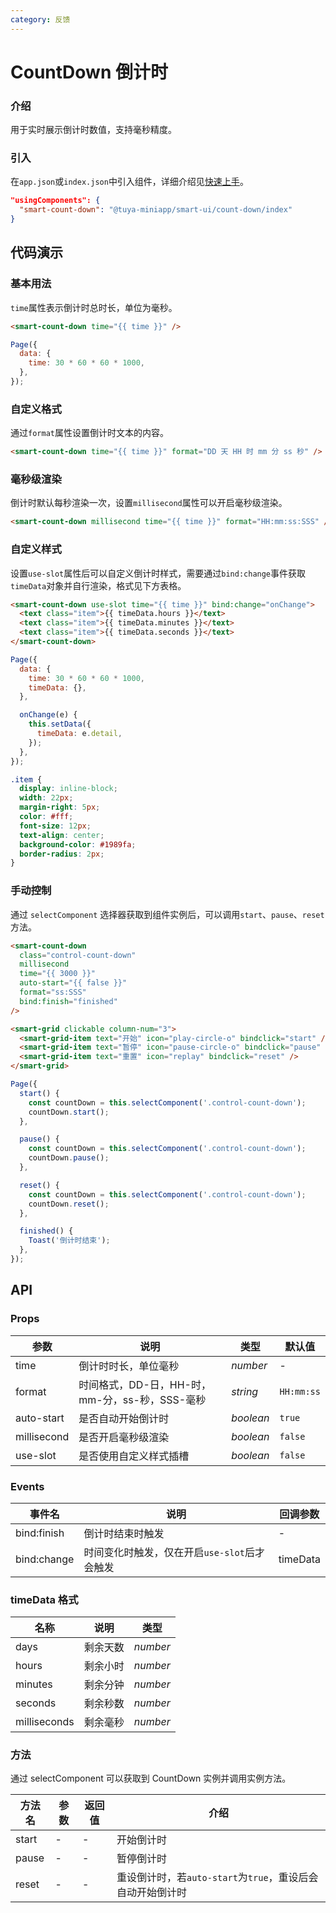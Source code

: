 ```yaml
---
category: 反馈
---
```


# CountDown 倒计时

### 介绍

用于实时展示倒计时数值，支持毫秒精度。

### 引入

在`app.json`或`index.json`中引入组件，详细介绍见[快速上手](#/quickstart#yin-ru-zu-jian)。

```json
"usingComponents": {
  "smart-count-down": "@tuya-miniapp/smart-ui/count-down/index"
}
```

## 代码演示

### 基本用法

`time`属性表示倒计时总时长，单位为毫秒。

```html
<smart-count-down time="{{ time }}" />
```

```js
Page({
  data: {
    time: 30 * 60 * 60 * 1000,
  },
});
```

### 自定义格式

通过`format`属性设置倒计时文本的内容。

```html
<smart-count-down time="{{ time }}" format="DD 天 HH 时 mm 分 ss 秒" />
```

### 毫秒级渲染

倒计时默认每秒渲染一次，设置`millisecond`属性可以开启毫秒级渲染。

```html
<smart-count-down millisecond time="{{ time }}" format="HH:mm:ss:SSS" />
```

### 自定义样式

设置`use-slot`属性后可以自定义倒计时样式，需要通过`bind:change`事件获取`timeData`对象并自行渲染，格式见下方表格。

```html
<smart-count-down use-slot time="{{ time }}" bind:change="onChange">
  <text class="item">{{ timeData.hours }}</text>
  <text class="item">{{ timeData.minutes }}</text>
  <text class="item">{{ timeData.seconds }}</text>
</smart-count-down>
```

```js
Page({
  data: {
    time: 30 * 60 * 60 * 1000,
    timeData: {},
  },

  onChange(e) {
    this.setData({
      timeData: e.detail,
    });
  },
});
```

```css
.item {
  display: inline-block;
  width: 22px;
  margin-right: 5px;
  color: #fff;
  font-size: 12px;
  text-align: center;
  background-color: #1989fa;
  border-radius: 2px;
}
```

### 手动控制

通过 `selectComponent` 选择器获取到组件实例后，可以调用`start`、`pause`、`reset`方法。

```html
<smart-count-down
  class="control-count-down"
  millisecond
  time="{{ 3000 }}"
  auto-start="{{ false }}"
  format="ss:SSS"
  bind:finish="finished"
/>

<smart-grid clickable column-num="3">
  <smart-grid-item text="开始" icon="play-circle-o" bindclick="start" />
  <smart-grid-item text="暂停" icon="pause-circle-o" bindclick="pause" />
  <smart-grid-item text="重置" icon="replay" bindclick="reset" />
</smart-grid>
```

```js
Page({
  start() {
    const countDown = this.selectComponent('.control-count-down');
    countDown.start();
  },

  pause() {
    const countDown = this.selectComponent('.control-count-down');
    countDown.pause();
  },

  reset() {
    const countDown = this.selectComponent('.control-count-down');
    countDown.reset();
  },

  finished() {
    Toast('倒计时结束');
  },
});
```

## API

### Props

| 参数 | 说明 | 类型 | 默认值 |
| --- | --- | --- | --- |
| time | 倒计时时长，单位毫秒 | _number_ | - |
| format | 时间格式，DD-日，HH-时，mm-分，ss-秒，SSS-毫秒 | _string_ | `HH:mm:ss` |
| auto-start | 是否自动开始倒计时 | _boolean_ | `true` |
| millisecond | 是否开启毫秒级渲染 | _boolean_ | `false` |
| use-slot | 是否使用自定义样式插槽 | _boolean_ | `false` |

### Events

| 事件名 | 说明                                         | 回调参数 |
| ------ | -------------------------------------------- | -------- |
| bind:finish | 倒计时结束时触发                             | -        |
| bind:change | 时间变化时触发，仅在开启`use-slot`后才会触发 | timeData |

### timeData 格式

| 名称         | 说明     | 类型     |
| ------------ | -------- | -------- |
| days         | 剩余天数 | _number_ |
| hours        | 剩余小时 | _number_ |
| minutes      | 剩余分钟 | _number_ |
| seconds      | 剩余秒数 | _number_ |
| milliseconds | 剩余毫秒 | _number_ |

### 方法

通过 selectComponent 可以获取到 CountDown 实例并调用实例方法。

| 方法名 | 参数 | 返回值 | 介绍 |
| --- | --- | --- | --- |
| start | - | - | 开始倒计时 |
| pause | - | - | 暂停倒计时 |
| reset | - | - | 重设倒计时，若`auto-start`为`true`，重设后会自动开始倒计时 |
